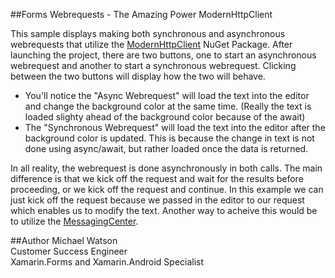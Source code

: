 ##Forms Webrequests - The Amazing Power ModernHttpClient

This sample displays making both synchronous and asynchronous webrequests that utilize the [ModernHttpClient](https://github.com/paulcbetts/ModernHttpClient) NuGet Package. After launching the project, there are two buttons, one to start an asynchronous webrequest and another to start a synchronous webrequest. Clicking between the two buttons will display how the two will behave.

* You'll notice the "Async Webrequest" will load the text into the editor and change the background color at the same time. (Really the text is loaded slighty ahead of the background color because of the await)
* The "Synchronous Webrequest" will load the text into the editor after the background color is updated. This is because the change in text is not done using async/await, but rather loaded once the data is returned.

In all reality, the webrequest is done asynchronously in both calls. The main difference is that we kick off the request and wait for the results before proceeding, or we kick off the request and continue. In this example we can just kick off the request because we passed in the editor to our request which enables us to modify the text. Another way to acheive this would be to utilize the [MessagingCenter](http://developer.xamarin.com/guides/cross-platform/xamarin-forms/messaging-center/).


##Author
Michael Watson  
Customer Success Engineer  
Xamarin.Forms and Xamarin.Android Specialist
